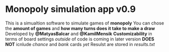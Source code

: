 # Monopoly simulation app v0.9
This is a simualtion software to simulate games of **monopoly**
You can chose the **amount of games** and **how many turns does it take to make a draw**
Developed by **@MatyasBalcar** and  **@KamilMensik**
**Customizability** in terms of board settings *outside* of code is coming in later version
**DOES NOT** icnlude *chance* and *bank* cards *yet*
Resulst are stored in *results.txt*